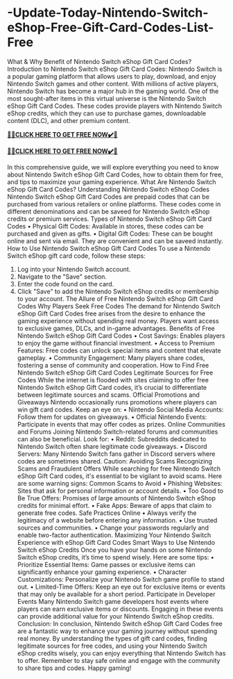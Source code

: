 # -Update-Today-Nintendo-Switch-eShop-Free-Gift-Card-Codes-List-Free
What & Why Benefit of Nintendo Switch eShop Gift Card Codes?
Introduction to Nintendo Switch eShop Gift Card Codes:
Nintendo Switch is a popular gaming platform that allows users to play, download, and enjoy Nintendo Switch games and other content. With millions of active players, Nintendo Switch has become a major hub in the gaming world. One of the most sought-after items in this virtual universe is the Nintendo Switch eShop Gift Card Codes. These codes provide players with Nintendo Switch eShop credits, which they can use to purchase games, downloadable content (DLC), and other premium content.

**[🎁🎁CLICK HERE TO GET FREE NOW✔️🎁](https://rewardscraft.com/nintendo-switch-free-gift-card-codes)**

**[🎁🎁CLICK HERE TO GET FREE NOW✔️🎁](https://rewardscraft.com/nintendo-switch-free-gift-card-codes)**

In this comprehensive guide, we will explore everything you need to know about Nintendo Switch eShop Gift Card Codes, how to obtain them for free, and tips to maximize your gaming experience.
What Are Nintendo Switch eShop Gift Card Codes?
Understanding Nintendo Switch eShop Codes
Nintendo Switch eShop Gift Card Codes are prepaid codes that can be purchased from various retailers or online platforms. These codes come in different denominations and can be saveed for Nintendo Switch eShop credits or premium services.
Types of Nintendo Switch eShop Gift Card Codes
• Physical Gift Codes: Available in stores, these codes can be purchased and given as gifts.
• Digital Gift Codes: These can be bought online and sent via email. They are convenient and can be saveed instantly.
How to Use Nintendo Switch eShop Gift Card Codes
To use a Nintendo Switch eShop gift card code, follow these steps:
1.	Log into your Nintendo Switch account.
2.	Navigate to the "Save" section.
3.	Enter the code found on the card.
4.	Click "Save" to add the Nintendo Switch eShop credits or membership to your account.
The Allure of Free Nintendo Switch eShop Gift Card Codes
Why Players Seek Free Codes
The demand for Nintendo Switch eShop Gift Card Codes free arises from the desire to enhance the gaming experience without spending real money. Players want access to exclusive games, DLCs, and in-game advantages.
Benefits of Free Nintendo Switch eShop Gift Card Codes
• Cost Savings: Enables players to enjoy the game without financial investment.
• Access to Premium Features: Free codes can unlock special items and content that elevate gameplay.
• Community Engagement: Many players share codes, fostering a sense of community and cooperation.
How to Find Free Nintendo Switch eShop Gift Card Codes
Legitimate Sources for Free Codes
While the internet is flooded with sites claiming to offer free Nintendo Switch eShop Gift Card codes, it’s crucial to differentiate between legitimate sources and scams.
Official Promotions and Giveaways
Nintendo occasionally runs promotions where players can win gift card codes. Keep an eye on:
• Nintendo Social Media Accounts: Follow them for updates on giveaways.
• Official Nintendo Events: Participate in events that may offer codes as prizes.
Online Communities and Forums
Joining Nintendo Switch-related forums and communities can also be beneficial. Look for:
• Reddit: Subreddits dedicated to Nintendo Switch often share legitimate code giveaways.
• Discord Servers: Many Nintendo Switch fans gather in Discord servers where codes are sometimes shared.
Caution: Avoiding Scams
Recognizing Scams and Fraudulent Offers
While searching for free Nintendo Switch eShop Gift Card codes, it's essential to be vigilant to avoid scams. Here are some warning signs:
Common Scams to Avoid
• Phishing Websites: Sites that ask for personal information or account details.
• Too Good to Be True Offers: Promises of large amounts of Nintendo Switch eShop credits for minimal effort.
• Fake Apps: Beware of apps that claim to generate free codes.
Safe Practices Online
• Always verify the legitimacy of a website before entering any information.
• Use trusted sources and communities.
• Change your passwords regularly and enable two-factor authentication.
Maximizing Your Nintendo Switch Experience with eShop Gift Card Codes
Smart Ways to Use Nintendo Switch eShop Credits
Once you have your hands on some Nintendo Switch eShop credits, it’s time to spend wisely. Here are some tips:
• Prioritize Essential Items:
Game passes or exclusive items can significantly enhance your gaming experience.
• Character Customizations:
Personalize your Nintendo Switch game profile to stand out.
• Limited-Time Offers:
Keep an eye out for exclusive items or events that may only be available for a short period.
Participate in Developer Events
Many Nintendo Switch game developers host events where players can earn exclusive items or discounts. Engaging in these events can provide additional value for your Nintendo Switch eShop credits.
Conclusion:
In conclusion, Nintendo Switch eShop Gift Card Codes free are a fantastic way to enhance your gaming journey without spending real money. By understanding the types of gift card codes, finding legitimate sources for free codes, and using your Nintendo Switch eShop credits wisely, you can enjoy everything that Nintendo Switch has to offer.
Remember to stay safe online and engage with the community to share tips and codes. Happy gaming!


